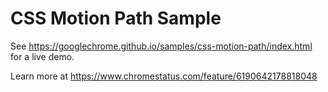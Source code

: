 CSS Motion Path Sample
===
See https://googlechrome.github.io/samples/css-motion-path/index.html for a live demo.

Learn more at https://www.chromestatus.com/feature/6190642178818048
